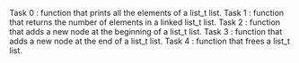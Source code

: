 Task 0 : function that prints all the elements of a list_t list.
Task 1 : function that returns the number of elements in a linked list_t list.
Task 2 : function that adds a new node at the beginning of a list_t list.
Task 3 :  function that adds a new node at the end of a list_t list.
Task 4 : function that frees a list_t list.
